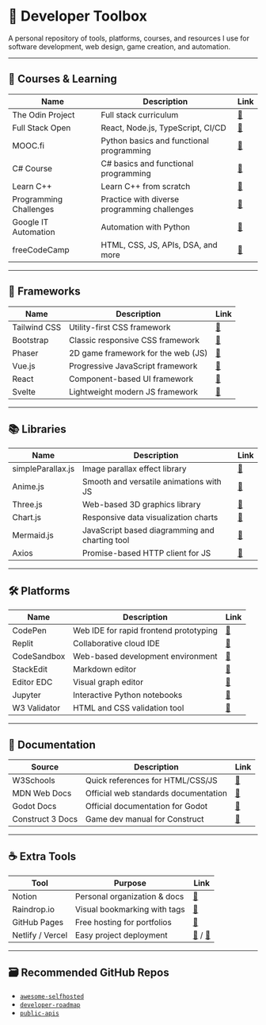 # 🧰 Developer Toolbox

A personal repository of tools, platforms, courses, and resources I use for software development, web design, game creation, and automation.

---

## 📓 Courses & Learning

| Name                   | Description                                  | Link                                                                      |
| ---------------------- | -------------------------------------------- | ------------------------------------------------------------------------- |
| The Odin Project       | Full stack curriculum                        | [🔗](https://theodinproject.com)                                          |
| Full Stack Open        | React, Node.js, TypeScript, CI/CD            | [🔗](https://fullstackopen.com/en/)                                       |
| MOOC.fi                | Python basics and functional programming     | [🔗](https://mooc.fi/en/courses/)                                         |
| C# Course              | C# basics and functional programming         | [🔗](https://centria.github.io/basic-csharp/)                             |
| Learn C++              | Learn C++ from scratch                       | [🔗](https://learncpp.com)                                                |
| Programming Challenges | Practice with diverse programming challenges | [🔗](https://retosdeprogramacion.com)                                     |
| Google IT Automation   | Automation with Python                       | [🔗](https://coursera.org/professional-certificates/google-it-automation) |
| freeCodeCamp           | HTML, CSS, JS, APIs, DSA, and more           | [🔗](https://freecodecamp.org)                                            |

---

## 🎨 Frameworks

| Name         | Description                        | Link                           |
| ------------ | ---------------------------------- | ------------------------------ |
| Tailwind CSS | Utility-first CSS framework        | [🔗](https://tailwindcss.com)  |
| Bootstrap    | Classic responsive CSS framework   | [🔗](https://getbootstrap.com) |
| Phaser       | 2D game framework for the web (JS) | [🔗](https://phaser.io)        |
| Vue.js       | Progressive JavaScript framework   | [🔗](https://vuejs.org)        |
| React        | Component-based UI framework       | [🔗](https://reactjs.org)      |
| Svelte       | Lightweight modern JS framework    | [🔗](https://svelte.dev)       |

---

## 📚 Libraries

| Name              | Description                                    | Link                             |
| ----------------- | ---------------------------------------------- | -------------------------------- |
| simpleParallax.js | Image parallax effect library                  | [🔗](https://simpleparallax.com) |
| Anime.js          | Smooth and versatile animations with JS        | [🔗](https://animejs.com)        |
| Three.js          | Web-based 3D graphics library                  | [🔗](https://threejs.org)        |
| Chart.js          | Responsive data visualization charts           | [🔗](https://chartjs.org)        |
| Mermaid.js        | JavaScript based diagramming and charting tool | [🔗](https://mermaid.js.org)     |
| Axios             | Promise-based HTTP client for JS               | [🔗](https://axios-http.com)     |

---

## 🛠 Platforms

| Name         | Description                            | Link                            |
| ------------ | -------------------------------------- | ------------------------------- |
| CodePen      | Web IDE for rapid frontend prototyping | [🔗](https://codepen.io)        |
| Replit       | Collaborative cloud IDE                | [🔗](https://replit.com)        |
| CodeSandbox  | Web-based development environment      | [🔗](https://codesandbox.io)    |
| StackEdit    | Markdown editor                        | [🔗](https://stackedit.io/app#) |
| Editor EDC   | Visual graph editor                    | [🔗](https://edotor.net)        |
| Jupyter      | Interactive Python notebooks           | [🔗](https://jupyter.org)       |
| W3 Validator | HTML and CSS validation tool           | [🔗](https://validator.w3.org)  |

---

## 📖 Documentation

| Source           | Description                          | Link                                                              |
| ---------------- | ------------------------------------ | ----------------------------------------------------------------- |
| W3Schools        | Quick references for HTML/CSS/JS     | [🔗](https://w3schools.com)                                       |
| MDN Web Docs     | Official web standards documentation | [🔗](https://developer.mozilla.org)                               |
| Godot Docs       | Official documentation for Godot     | [🔗](https://docs.godotengine.org)                                |
| Construct 3 Docs | Game dev manual for Construct        | [🔗](https://www.construct.net/en/make-games/manuals/construct-3) |

---

## ☕ Extra Tools

| Tool             | Purpose                      | Link                                                 |
| ---------------- | ---------------------------- | ---------------------------------------------------- |
| Notion           | Personal organization & docs | [🔗](https://notion.so)                              |
| Raindrop.io      | Visual bookmarking with tags | [🔗](https://raindrop.io)                            |
| GitHub Pages     | Free hosting for portfolios  | [🔗](https://pages.github.com)                       |
| Netlify / Vercel | Easy project deployment      | [🔗](https://vercel.com) / [🔗](https://netlify.com) |

---

## 🗃 Recommended GitHub Repos

- [`awesome-selfhosted`](https://github.com/awesome-selfhosted/awesome-selfhosted)
- [`developer-roadmap`](https://github.com/kamranahmedse/developer-roadmap)
- [`public-apis`](https://github.com/public-apis/public-apis)
